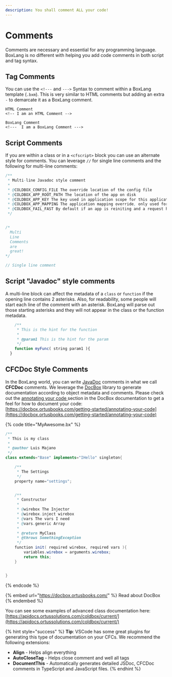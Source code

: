 ```yaml
---
description: You shall comment ALL your code!
---
```


# Comments

Comments are necessary and essential for any programming language. BoxLang is no different with helping you add code comments in both script and tag syntax.

## Tag Comments

You can use the `<!---` and `--->` Syntax to comment within a BoxLang template (`.bxm`). This is very similar to HTML comments but adding an extra `-` to demarcate it as a BoxLang comment.

```markup
HTML Comment
<!-- I am an HTML Comment -->

BoxLang Comment
<!---  I am a BoxLang Comment --->
```

## Script Comments

If you are within a class or in a `<cfscript>` block you can use an alternate style for comments. You can leverage `//` for single line comments and the following for multi-line comments:

```java
/**
 * Multi-line Javadoc style comment
 *
 * @COLDBOX_CONFIG_FILE The override location of the config file
 * @COLDBOX_APP_ROOT_PATH The location of the app on disk
 * @COLDBOX_APP_KEY The key used in application scope for this application
 * @COLDBOX_APP_MAPPING The application mapping override, only used for Flex/SOAP apps, this is auto-calculated
 * @COLDBOX_FAIL_FAST By default if an app is reiniting and a request hits it, we will fail fast with a message. This can be a boolean indicator or a closure.
 */


/*
  Multi
  Line
  Comments
  are
  great!
*/

// Single line comment
```

## Script "Javadoc" style comments

A multi-line block can affect the metadata of a `class` or `function` if the opening line contains 2 asterisks. Also, for readability, some people will start each line of the comment with an asterisk. BoxLang will parse out those starting asterisks and they will not appear in the class or the function metadata.

```javascript
    /**
     * This is the hint for the function
     *
     * @param1 This is the hint for the param
     */
    function myFunc( string param1 ){
  }
```

## CFCDoc Style Comments

In the BoxLang world, you can write [JavaDoc](http://www.oracle.com/technetwork/java/javase/documentation/index-137868.html) comments in what we call **CFCDoc** comments. We leverage the [DocBox](https://github.com/Ortus-Solutions/DocBox) library to generate documentation according to object metadata and comments.  Please check out the [annotating your code ](https://docbox.ortusbooks.com/getting-started/annotating-your-code)section in the DocBox documentation to get a feel for how to document your code: [https://docbox.ortusbooks.com/getting-started/annotating-your-code](https://docbox.ortusbooks.com/getting-started/annotating-your-code)

{% code title="MyAwesome.bx" %}
```java
/**
 * This is my class
 *
 * @author Luis Majano
 */
class extends="Base" implements="IHello" singleton{

    /**
     * The Settings
     */
    property name="settings";


    /**
     * Constructor
     *
     * @wirebox The Injector
     * @wirebox.inject wirebox
     * @vars The vars I need
     * @vars.generic Array
     *
     * @return MyClass
     * @throws SomethingException
     */
    function init( required wirebox, required vars ){
        variables.wirebox = arguments.wirebox;
        return this;
    }


}
```
{% endcode %}

{% embed url="https://docbox.ortusbooks.com/" %}
Read about DocBox
{% endembed %}

You can see some examples of advanced class documentation here: [https://apidocs.ortussolutions.com/coldbox/current/](https://apidocs.ortussolutions.com/coldbox/current/)

{% hint style="success" %}
**Tip**: VSCode has some great plugins for generating this type of documentation on your CFCs. We recommend the following extensions:

* **Align** - Helps align everything
* **AutoCloseTag** - Helps close comment and well all tags
* **DocumentThis** - Automatically generates detailed JSDoc, CFCDoc comments in TypeScript and JavaScript files.
{% endhint %}
